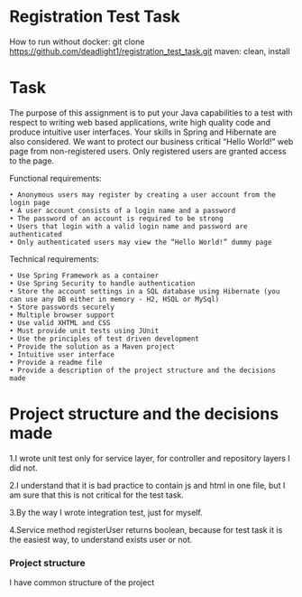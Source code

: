 # Registration Test Task
How to run without docker:
git clone https://github.com/deadlight1/registration_test_task.git
maven: clean, install

# Task
The purpose of this assignment is to put your Java capabilities to a test with respect to writing web based  applications, write high quality code and produce intuitive user interfaces. Your skills in Spring and Hibernate are also considered. 
We want to protect our business critical “Hello World!” web page from non-registered users. Only  registered users are granted access to the page.  

Functional requirements:  

    • Anonymous users may register by creating a user account from the login page  
    • A user account consists of a login name and a password  
    • The password of an account is required to be strong  
    • Users that login with a valid login name and password are authenticated  
    • Only authenticated users may view the “Hello World!” dummy page  
Technical requirements:  

    • Use Spring Framework as a container
    • Use Spring Security to handle authentication  
    • Store the account settings in a SQL database using Hibernate (you can use any DB either in memory - H2, HSQL or MySql)
    • Store passwords securely  	
    • Multiple browser support 	
    • Use valid XHTML and CSS  	
    • Must provide unit tests using JUnit 	
    • Use the principles of test driven development 	
    • Provide the solution as a Maven project 
    • Intuitive user interface 
    • Provide a readme file  
    • Provide a description of the project structure and the decisions made 
    
# Project structure and the decisions made
1.I wrote unit test only for service layer,
 for controller and repository layers I did not.

2.I understand that it is bad practice to contain js and html in one file,
but I am sure that this is not critical for the test task.

3.By the way I wrote integration test, just for myself.

4.Service method registerUser returns boolean, because for test task it is the easiest way, to understand exists user or not.

### Project structure
I have common structure of the project
